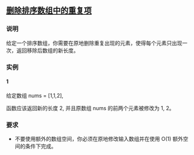 ## [删除排序数组中的重复项](https://leetcode-cn.com/problems/remove-duplicates-from-sorted-array/)
### 说明

给定一个排序数组，你需要在原地删除重复出现的元素，使得每个元素只出现一次，返回移除后数组的新长度。

### 实例
#### 1

给定数组 nums = [1,1,2], 

函数应该返回新的长度 2, 并且原数组 nums 的前两个元素被修改为 1, 2。 

### 要求
* 不要使用额外的数组空间，你必须在原地修改输入数组并在使用 O(1) 额外空间的条件下完成。
